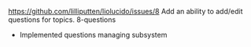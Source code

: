 https://github.com/lilliputten/liolucido/issues/8
Add an ability to add/edit questions for topics.
8-questions

- Implemented questions managing subsystem
